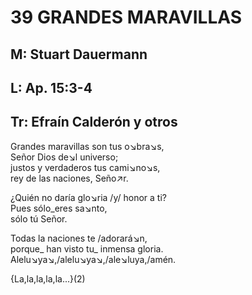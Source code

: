 # 39 GRANDES MARAVILLAS

## M: Stuart Dauermann
## L: Ap. 15:3-4
## Tr: Efraín Calderón y otros

Grandes maravillas son tus o↘bra↘s,  
Señor Dios de↘l universo;  
justos y verdaderos tus cami↘no↘s,  
rey de las naciones, Seño↗r.  

¿Quién no daría glo↘ria /y/ honor a ti?  
Pues sólo_eres sa↘nto,  
sólo tú Señor.  

Todas la naciones te /adorará↘n,  
porque_ han visto tu_ inmensa gloria.  
Alelu↘ya↘,/alelu↘ya↘,/ale↘luya,/amén.  

{La,la,la,la,la...}(2)  

